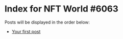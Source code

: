 # Index for NFT World #6063
Posts will be displayed in the order below:

- [Your first post](./001-first.md)

